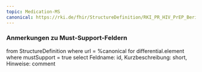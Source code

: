 ```yaml
---
topic: Medication-MS
canonical: https://rki.de/fhir/StructureDefinition/RKI_PR_HIV_PrEP_Bericht_Medication_PrEP
---
```


### Anmerkungen zu Must-Support-Feldern

<fql>
from
	StructureDefinition
where 
    url = %canonical
for differential.element
where mustSupport = true
select
	Feldname: id, Kurzbeschreibung: short, Hinweise: comment
</fql>

